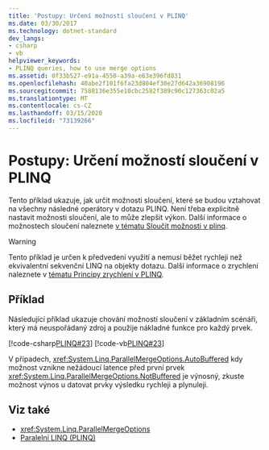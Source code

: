 ```yaml
---
title: 'Postupy: Určení možností sloučení v PLINQ'
ms.date: 03/30/2017
ms.technology: dotnet-standard
dev_langs:
- csharp
- vb
helpviewer_keywords:
- PLINQ queries, how to use merge options
ms.assetid: 0f33b527-e91a-4550-a39a-e63e396fd831
ms.openlocfilehash: 40abe2f101f6fa23d804ef30e27d642a36908196
ms.sourcegitcommit: 7588136e355e10cbc2582f389c90c127363c02a5
ms.translationtype: MT
ms.contentlocale: cs-CZ
ms.lasthandoff: 03/15/2020
ms.locfileid: "73139266"
---
```

# <a name="how-to-specify-merge-options-in-plinq"></a>Postupy: Určení možností sloučení v PLINQ
Tento příklad ukazuje, jak určit možnosti sloučení, které se budou vztahovat na všechny následné operátory v dotazu PLINQ. Není třeba explicitně nastavit možnosti sloučení, ale to může zlepšit výkon. Další informace o možnostech sloučení naleznete [v tématu Sloučit možnosti v plinq](../../../docs/standard/parallel-programming/merge-options-in-plinq.md).  
  
> [!WARNING]
> Tento příklad je určen k předvedení využití a nemusí běžet rychleji než ekvivalentní sekvenční LINQ na objekty dotazu. Další informace o zrychlení naleznete v [tématu Principy zrychlení v PLINQ](../../../docs/standard/parallel-programming/understanding-speedup-in-plinq.md).  
  
## <a name="example"></a>Příklad  
 Následující příklad ukazuje chování možností sloučení v základním scénáři, který má neuspořádaný zdroj a použije nákladné funkce pro každý prvek.  
  
 [!code-csharp[PLINQ#23](../../../samples/snippets/csharp/VS_Snippets_Misc/plinq/cs/plinqsamples.cs#23)]
 [!code-vb[PLINQ#23](../../../samples/snippets/visualbasic/VS_Snippets_Misc/plinq/vb/plinq2_vb.vb#23)]  
  
 V případech, <xref:System.Linq.ParallelMergeOptions.AutoBuffered> kdy možnost vznikne nežádoucí latence před první prvek <xref:System.Linq.ParallelMergeOptions.NotBuffered> je výnosný, zkuste možnost výnos u datovat prvky výsledku rychleji a plynuleji.  
  
## <a name="see-also"></a>Viz také

- <xref:System.Linq.ParallelMergeOptions>
- [Paralelní LINQ (PLINQ)](../../../docs/standard/parallel-programming/parallel-linq-plinq.md)
